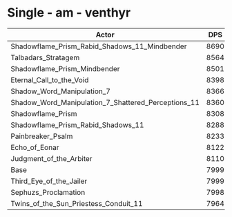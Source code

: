 # Single - am - venthyr
| Actor | DPS | Increase |
|---|:---:|:---:|
|Shadowflame_Prism_Rabid_Shadows_11_Mindbender|8690|8.64%|
|Talbadars_Stratagem|8564|7.06%|
|Shadowflame_Prism_Mindbender|8501|6.27%|
|Eternal_Call_to_the_Void|8398|4.99%|
|Shadow_Word_Manipulation_7|8366|4.59%|
|Shadow_Word_Manipulation_7_Shattered_Perceptions_11|8360|4.52%|
|Shadowflame_Prism|8308|3.86%|
|Shadowflame_Prism_Rabid_Shadows_11|8288|3.61%|
|Painbreaker_Psalm|8233|2.93%|
|Echo_of_Eonar|8122|1.54%|
|Judgment_of_the_Arbiter|8110|1.38%|
|Base|7999|0.00%|
|Third_Eye_of_the_Jailer|7999|0.00%|
|Sephuzs_Proclamation|7998|-0.02%|
|Twins_of_the_Sun_Priestess_Conduit_11|7964|-0.44%|
